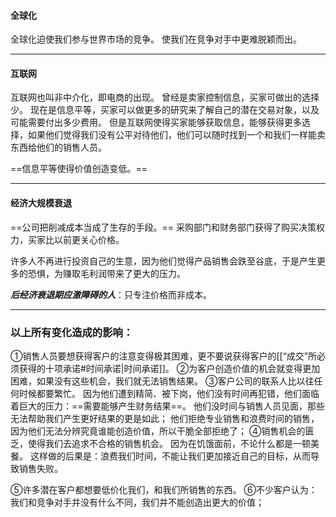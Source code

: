 #### 全球化
全球化迫使我们参与世界市场的竞争。
使我们在竞争对手中更难脱颖而出。

***

#### 互联网
互联网也叫非中介化，即电商的出现。
曾经是卖家控制信息，买家可做出的选择少。
现在是信息平等，买家可以做更多的研究来了解自己的潜在交易对象，以及可能需要付出多少费用。
但是互联网使得买家能够获取信息，能够获得更多选择，如果他们觉得我们没有公平对待他们，他们可以随时找到一个和我们一样能卖东西给他们的销售人员。

==信息平等使得价值创造变低。==

***

#### 经济大规模衰退
==公司把削减成本当成了生存的手段。==
采购部门和财务部门获得了购买决策权力，买家比以前更关心价格。

许多人不再进行投资自己的生意，因为他们觉得产品销售会跌至谷底，于是产生更多的恐惧，为赚取毛利润带来了更大的压力。


***后经济衰退期应激障碍的人***：只专注价格而非成本。


****
### 以上所有变化造成的影响：
①销售人员要想获得客户的注意变得极其困难，更不要说获得客户的[[“成交”所必须获得的十项承诺#时间承诺|时间承诺]]。
②为客户创造价值的机会就变得更加困难，如果没有这些机会，我们就无法销售结果。
③客户公司的联系人比以往任何时候都要繁忙。
因为他们遭到精简、被下岗，他们没有时间再犯错，他们面临着巨大的压力：==需要能够产生财务结果==。
		他们没时间与销售人员见面，那些无法帮助我们产生更好结果的更是如此；
		他们拒绝专业销售和浪费时间的销售，因为他们无法分辨究竟谁能创造价值，所以干脆全部拒绝了；
④销售机会的匮乏，使得我们去追求不合格的销售机会。
因为在饥饿面前，不论什么都是一顿美餐。
这样做的后果是：浪费我们时间，不能让我们更加接近自己的目标，从而导致销售失败。

⑤许多潜在客户都想要低价化我们，和我们所销售的东西。
⑥不少客户认为：我们和竞争对手并没有什么不同，我们并不能创造出更大的价值；





